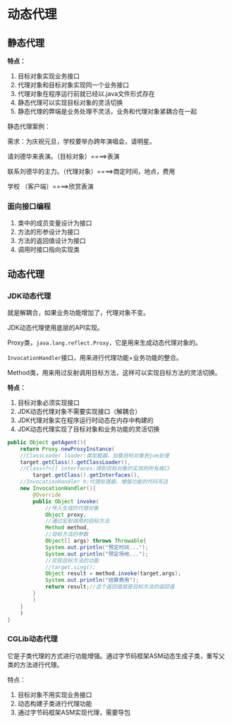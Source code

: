 # 动态代理

## **静态代理**

**特点：**

1. 目标对象实现业务接口
2. 代理对象和目标对象实现同一个业务接口
3. 代理对象在程序运行前就已经以.java文件形式存在
4. 静态代理可以实现目标对象的灵活切换
5. 静态代理的弊端是业务处理不灵活，业务和代理对象紧耦合在一起



静态代理案例：

需求：为庆祝元旦，学校要举办跨年演唱会，请明星。

请刘德华来表演。（目标对象）====>表演

联系刘德华的主力。（代理对象）====>商定时间，地点，费用

学校							（客户端）====>欣赏表演



### 面向接口编程

1. 类中的成员变量设计为接口
2. 方法的形参设计为接口
3. 方法的返回值设计为接口
4. 调用时接口指向实现类

## **动态代理**

### JDK动态代理

就是解耦合，如果业务功能增加了，代理对象不变。

JDK动态代理使用底层的API实现。

Proxy类，`java.lang.reflect.Proxy`，它是用来生成动态代理对象的。

`InvocationHandler`接口，用来进行代理功能+业务功能的整合。

Method类，用来用过反射调用目标方法，这样可以实现目标方法的灵活切换。

**特点：**

1. 目标对象必须实现接口
2. JDK动态代理对象不需要实现接口（解耦合）
3. JDK代理对象实在程序运行时动态在内存中构建的
4. JDK动态代理实现了目标对象和业务功能的灵活切换



```java
public Object getAgent(){
    return Proxy.newProxyInstance(
    //ClassLoader loader:类加载器，加载目标对象到jvm处理
    target.getClass().getClassLoader(),
    //Class<?>[] interfaces:得到目标对象的实现的所有接口
        target.getClass().getInterfaces(),
    //InvocationHandler h:代理处理器，增强功能的代码写这
    new InvocationHandler(){
        @Override
        public Object invoke(
        	//传入生成的代理对象
            Object proxy,
            //通过反射调用的目标方法
            Method method,
            //目标方法的参数
            Object[] args) throws Throwable{
            System.out.println("预定时间...");
            System.out.println("预定场地...");
            //实现目标方法的功能
            //target.sing();
            Object result = method.invoke(target,args);
            System.out.println("结算费用");
            return result;//这个返回值就是目标方法的返回值
        }
        )
    }
    )
}
```



### CGLib动态代理

它是子类代理的方式进行功能增强。通过字节码框架ASM动态生成子类，重写父类的方法进行代理。

特点：

1. 目标对象不用实现业务接口
2. 动态构建子类进行代理功能
3. 通过字节码框架ASM实现代理，需要导包





